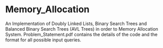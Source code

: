 # Memory_Allocation
An Implementation of Doubly Linked Lists, Binary Search Trees and Balanced Binary Search Trees (AVL Trees) in order to Memory Allocation System.
Problem_Statement.pdf contains the details of the code and the format for all possible input queries.
